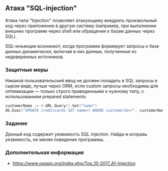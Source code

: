 ## Атака "SQL-injection"

Атака типа "Injection" позволяет атакующему внедрить произвольный код через приложение в другую систему (например, при выполнении внешних программ через shell или обращении к базам данных через SQL).

SQL-инъекции возникают, когда программа формирует запросы к базе данных динамически, включая в них данные, полученные из недоверенных источников.

### Защитные меры

Никакой пользовательский ввод не должен попадать в SQL запросы в сыром виде, лучше через ORM, если custom запросы необходимы для оптимизации — только строго приведенными к нужному типу, с использованием prepared statements:
```go
customerName := r.URL.Query().Get("name")
db.Exec("UPDATE creditcards SET name=? WHERE customerId=?", customerName, 233, 90)
```

### Задание

Данный код содержит уязвимость SQL injection. Найди и исправь уязвимость, не меняя поведение программы.

### Дополнительная информация

* https://www.owasp.org/index.php/Top_10-2017_A1-Injection